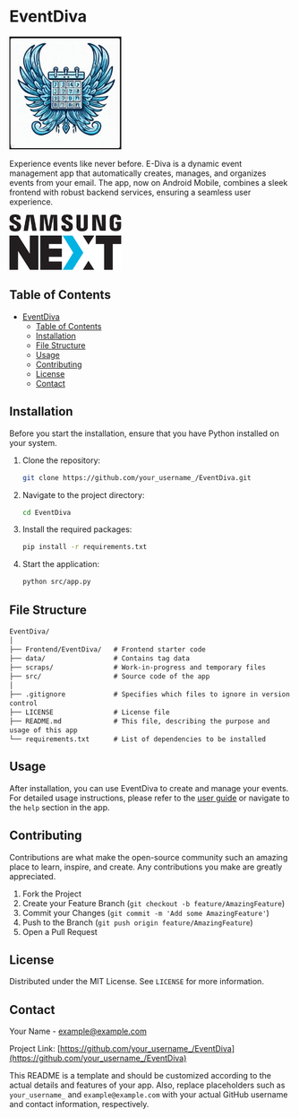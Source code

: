 # EventDiva

<img src="img/eventdiva_logo.png" alt="drawing" width="200"/>

Experience events like never before. E-Diva is a dynamic event management app that automatically creates, manages, and organizes events from your email. The app, now on Android Mobile, combines a sleek frontend with robust backend services, ensuring a seamless user experience.

<img src="img/nextgen.png" alt="drawing" width="200"/>

## Table of Contents

- [EventDiva](#eventdiva)
  - [Table of Contents](#table-of-contents)
  - [Installation](#installation)
  - [File Structure](#file-structure)
  - [Usage](#usage)
  - [Contributing](#contributing)
  - [License](#license)
  - [Contact](#contact)

## Installation

Before you start the installation, ensure that you have Python installed on your system.

1. Clone the repository:
   ```sh
   git clone https://github.com/your_username_/EventDiva.git
   ```

2. Navigate to the project directory:
   ```sh
   cd EventDiva
   ```

3. Install the required packages:
   ```sh
   pip install -r requirements.txt
   ```

4. Start the application:
   ```sh
   python src/app.py
   ```

## File Structure

```
EventDiva/
│
├── Frontend/EventDiva/   # Frontend starter code
├── data/                 # Contains tag data
├── scraps/               # Work-in-progress and temporary files
├── src/                  # Source code of the app
│
├── .gitignore            # Specifies which files to ignore in version control
├── LICENSE               # License file
├── README.md             # This file, describing the purpose and usage of this app
└── requirements.txt      # List of dependencies to be installed
```

## Usage

After installation, you can use EventDiva to create and manage your events. For detailed usage instructions, please refer to the [user guide](docs/UserGuide.md) or navigate to the `help` section in the app.

## Contributing

Contributions are what make the open-source community such an amazing place to learn, inspire, and create. Any contributions you make are greatly appreciated.

1. Fork the Project
2. Create your Feature Branch (`git checkout -b feature/AmazingFeature`)
3. Commit your Changes (`git commit -m 'Add some AmazingFeature'`)
4. Push to the Branch (`git push origin feature/AmazingFeature`)
5. Open a Pull Request

## License

Distributed under the MIT License. See `LICENSE` for more information.

## Contact

Your Name - example@example.com

Project Link: [https://github.com/your_username_/EventDiva](https://github.com/your_username_/EventDiva)

This README is a template and should be customized according to the actual details and features of your app. Also, replace placeholders such as `your_username_` and `example@example.com` with your actual GitHub username and contact information, respectively.
